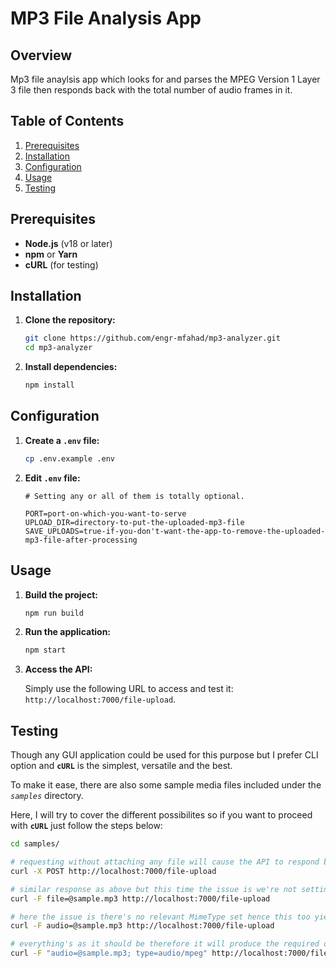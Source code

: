 # MP3 File Analysis App

## Overview

Mp3 file anaylsis app which looks for and parses the MPEG Version 1 Layer 3 file then responds back with the total number of audio frames in it.

## Table of Contents

1. [Prerequisites](#prerequisites)
2. [Installation](#installation)
3. [Configuration](#configuration)
4. [Usage](#usage)
5. [Testing](#testing)

## Prerequisites

- **Node.js** (v18 or later)
- **npm** or **Yarn**
- **cURL** (for testing)

## Installation

1. **Clone the repository:**

   ```sh
   git clone https://github.com/engr-mfahad/mp3-analyzer.git
   cd mp3-analyzer
   ```

2. **Install dependencies:**

   ```sh
   npm install
   ```

## Configuration

1. **Create a `.env` file:**

   ```sh
   cp .env.example .env
   ```

2. **Edit `.env` file:**

   ```dotenv
   # Setting any or all of them is totally optional.

   PORT=port-on-which-you-want-to-serve
   UPLOAD_DIR=directory-to-put-the-uploaded-mp3-file
   SAVE_UPLOADS=true-if-you-don't-want-the-app-to-remove-the-uploaded-mp3-file-after-processing
   ```

## Usage

1. **Build the project:**

   ```sh
   npm run build
   ```

2. **Run the application:**

   ```sh
   npm start
   ```

3. **Access the API:**

   Simply use the following URL to access and test it:
   `http://localhost:7000/file-upload`.

## Testing

Though any GUI application could be used for this purpose but I prefer CLI option and **`cURL`** is the simplest, versatile and the best.

To make it ease, there are also some sample media files included under the *`samples`* directory.

Here, I will try to cover the different possibilites so if you want to proceed with **`cURL`** just follow the steps below:

   ```sh
   cd samples/

   # requesting without attaching any file will cause the API to respond back with an error json having code attribute set to 'NO_FILE_UPLOADED'
   curl -X POST http://localhost:7000/file-upload

   # similar response as above but this time the issue is we're not setting the right form-field name that is, `audio`
   curl -F file=@sample.mp3 http://localhost:7000/file-upload

   # here the issue is there's no relevant MimeType set hence this too yields the same response
   curl -F audio=@sample.mp3 http://localhost:7000/file-upload

   # everything's as it should be therefore it will produce the required outcome that is, the frame count
   curl -F "audio=@sample.mp3; type=audio/mpeg" http://localhost:7000/file-upload
   ```
